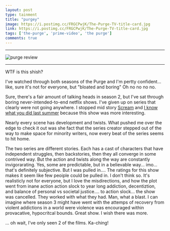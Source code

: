 ```yaml
---
layout: post
type: tainment
title: "purgey"
image: https://i.postimg.cc/FRGCPwjK/The-Purge-TV-title-card.jpg
link: https://i.postimg.cc/FRGCPwjK/The-Purge-TV-title-card.jpg
tags: ['the-purge', 'prime-video', 'the purge']
comments: true
---
```


---

![purge review](https://i.postimg.cc/WzfPFdzT/Screenshot-2021-11-04-221253.png)

---

WTF is this shish?

I've watched through both seasons of the Purge and I'm pertty confident... like, sure it's not for everyone, but "bloated and boring" Oh no no no no.

Sure, there's a fair amount of talking heads in season 2, but I've sat through boring never-intended-to-end netflix shows. I've given up on series that clearly were not going anywhere.  I stopped mid story [Scream](https://en.wikipedia.org/wiki/Scream_(TV_series)) and [I know what you did last summer](https://en.wikipedia.org/wiki/I_Know_What_You_Did_Last_Summer_(TV_series)) because this show was more interesting.

Nearly every scene has development and twists.  What pushed me over the edge to check it out was she fact that the series creator stepped out of the way to make space for minority writers, now every beat of the series seems to hit home.  

The two series are different stories. Each has a cast of characters that have independent struggles, then backstories, then they all converge in some contrived way.  But the action and twists along the way are constantly invigorarating.  Yes, some are predictable, but in a believable way... imo... that's definitely subjective.  But I was pulled in.... The ratings for this show makes it seem like few peoiple could be pulled in.  I don't think so.  It's realisticly not for everyone, but I love the misdirections, and how the plot went from inane action action slock to year long addiction, decentiztion, and balance of personal vs societal justice.... to action slock... the show was cancelled.  They worked with what they had.  Man, what a blast.  I can imagine where season 3 might have went with the attemps of recovery from violent addictions in a world were violence was encouraged within provacative, hypocritcal bounds.  Great show.  I wish there was more.

... oh wait, I've only seen 2 of the films.  Ka-ching!
